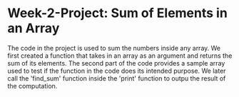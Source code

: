 # Week-2-Project: Sum of Elements in an Array
The code in the project is used to sum the numbers inside any array.
We first created a function that takes in an array as an argument and returns the sum of its elements.
The second part of the code provides a sample array used to test if the function in the code does its intended purpose.
We later call the 'find_sum' function inside the 'print' function to outpu the result of the computation.
